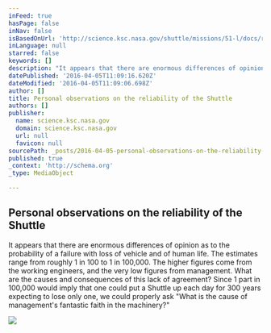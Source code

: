 ```yaml
---
inFeed: true
hasPage: false
inNav: false
isBasedOnUrl: 'http://science.ksc.nasa.gov/shuttle/missions/51-l/docs/rogers-commission/Appendix-F.txt'
inLanguage: null
starred: false
keywords: []
description: "It appears that there are enormous differences of opinion as to the probability of a failure with loss of vehicle and of human life. The estimates range from roughly 1 in 100 to 1 in 100,000. The higher figures come from the working engineers, and the very low figures from management. What are the causes and consequences of this lack of agreement? Since 1 part in 100,000 would imply that one could put a Shuttle up each day for 300 years expecting to lose only one, we could properly ask \"What is the cause of management's fantastic faith in the machinery?\""
datePublished: '2016-04-05T11:09:16.620Z'
dateModified: '2016-04-05T11:09:06.698Z'
author: []
title: Personal observations on the reliability of the Shuttle
authors: []
publisher:
  name: science.ksc.nasa.gov
  domain: science.ksc.nasa.gov
  url: null
  favicon: null
sourcePath: _posts/2016-04-05-personal-observations-on-the-reliability-of-the-shuttle.md
published: true
_context: 'http://schema.org'
_type: MediaObject

---
```

<article style=""><h1>Personal observations on the reliability of the Shuttle</h1><p>It appears that there are enormous differences of opinion as to the probability of a failure with loss of vehicle and of human life. The estimates range from roughly 1 in 100 to 1 in 100,000. The higher figures come from the working engineers, and the very low figures from management. What are the causes and consequences of this lack of agreement? Since 1 part in 100,000 would imply that one could put a Shuttle up each day for 300 years expecting to lose only one, we could properly ask "What is the cause of management's fantastic faith in the machinery?"</p><img src="https://s3-us-west-2.amazonaws.com/the-grid-img/p/5fa837f02df3763b1f34fd2758d38b66502dd6d7.jpg" /></article>